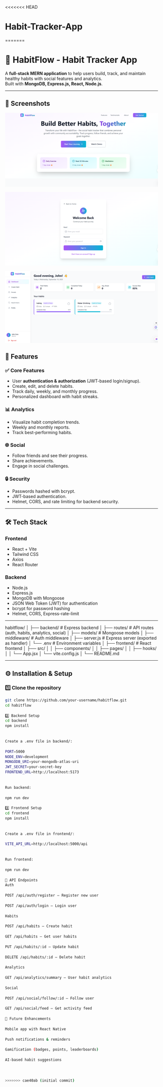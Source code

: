 <<<<<<< HEAD
# Habit-Tracker-App
=======
# 🌱 HabitFlow - Habit Tracker App

A **full-stack MERN application** to help users build, track, and maintain healthy habits with social features and analytics.  
Built with **MongoDB, Express.js, React, Node.js**.

---
## 🚀 Screenshots

![Landing Page](https://github.com/Harshit9026/Habit-Tracker-App/blob/main/frontend/src/assets/Screenshot%202025-09-10%20173926.png)

![Login Page](https://github.com/Harshit9026/Habit-Tracker-App/blob/main/frontend/src/assets/Screenshot%202025-09-10%20174444.png)

![Dashboard Page](https://github.com/Harshit9026/Habit-Tracker-App/blob/main/frontend/src/assets/Screenshot%202025-09-10%20174531.png)



## 🚀 Features

### ✅ Core Features
- User **authentication & authorization** (JWT-based login/signup).
- Create, edit, and delete habits.
- Track daily, weekly, and monthly progress.
- Personalized dashboard with habit streaks.

### 📊 Analytics
- Visualize habit completion trends.
- Weekly and monthly reports.
- Track best-performing habits.

### 🌐 Social
- Follow friends and see their progress.
- Share achievements.
- Engage in social challenges.

### 🔒 Security
- Passwords hashed with bcrypt.
- JWT-based authentication.
- Helmet, CORS, and rate limiting for backend security.

---

## 🛠️ Tech Stack

### Frontend
- React + Vite
- Tailwind CSS
- Axios
- React Router

### Backend
- Node.js
- Express.js
- MongoDB with Mongoose
- JSON Web Token (JWT) for authentication
- bcrypt for password hashing
- Helmet, CORS, Express-rate-limit


---

habitflow/
│
├── backend/ # Express backend
│ ├── routes/ # API routes (auth, habits, analytics, social)
│ ├── models/ # Mongoose models
│ ├── middleware/ # Auth middleware
│ ├── server.js # Express server (exported as handler)
│ └── .env # Environment variables
│
├── frontend/ # React frontend
│ ├── src/
│ │ ├── components/
│ │ ├── pages/
│ │ ├── hooks/
│ │ └── App.jsx
│ └── vite.config.js
│
└── README.md


---

## ⚙️ Installation & Setup

### 1️⃣ Clone the repository
```bash
git clone https://github.com/your-username/habitflow.git
cd habitflow

2️⃣ Backend Setup
cd backend
npm install


Create a .env file in backend/:

PORT=5000
NODE_ENV=development
MONGODB_URI=your-mongodb-atlas-uri
JWT_SECRET=your-secret-key
FRONTEND_URL=http://localhost:5173


Run backend:

npm run dev

3️⃣ Frontend Setup
cd frontend
npm install


Create a .env file in frontend/:

VITE_API_URL=http://localhost:5000/api


Run frontend:

npm run dev

📌 API Endpoints
Auth

POST /api/auth/register – Register new user

POST /api/auth/login – Login user

Habits

POST /api/habits – Create habit

GET /api/habits – Get user habits

PUT /api/habits/:id – Update habit

DELETE /api/habits/:id – Delete habit

Analytics

GET /api/analytics/summary – User habit analytics

Social

POST /api/social/follow/:id – Follow user

GET /api/social/feed – Get activity feed

🔮 Future Enhancements

Mobile app with React Native

Push notifications & reminders

Gamification (badges, points, leaderboards)

AI-based habit suggestions



>>>>>>> cae40ab (initial commit)
